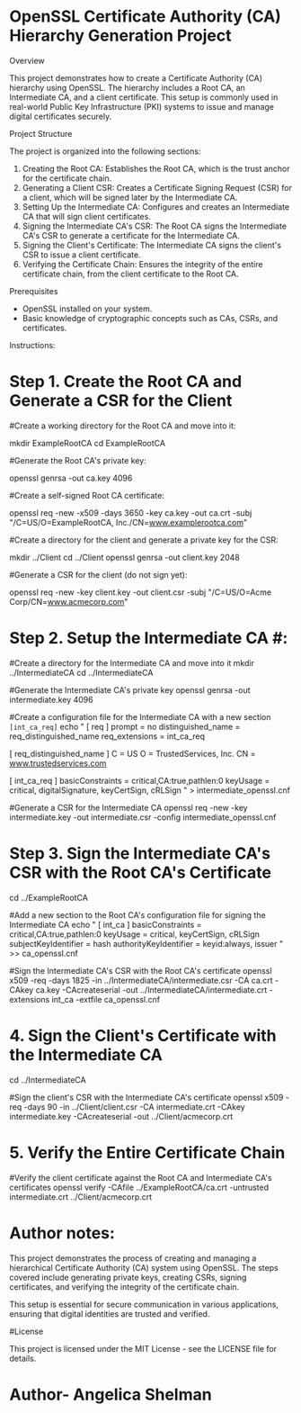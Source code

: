 # OpenSSL Certificate Authority (CA) Hierarchy Generation Project

Overview

This project demonstrates how to create a Certificate Authority (CA) hierarchy using OpenSSL. The hierarchy includes a Root CA, an Intermediate CA, and a client certificate. 
This setup is commonly used in real-world Public Key Infrastructure (PKI) systems to issue and manage digital certificates securely.

Project Structure

The project is organized into the following sections:

1. Creating the Root CA: Establishes the Root CA, which is the trust anchor for the certificate chain.
2. Generating a Client CSR: Creates a Certificate Signing Request (CSR) for a client, which will be signed later by the Intermediate CA.
3. Setting Up the Intermediate CA: Configures and creates an Intermediate CA that will sign client certificates.
4. Signing the Intermediate CA's CSR: The Root CA signs the Intermediate CA's CSR to generate a certificate for the Intermediate CA.
5. Signing the Client's Certificate: The Intermediate CA signs the client's CSR to issue a client certificate.
6. Verifying the Certificate Chain: Ensures the integrity of the entire certificate chain, from the client certificate to the Root CA.

Prerequisites

- OpenSSL installed on your system.
- Basic knowledge of cryptographic concepts such as CAs, CSRs, and certificates.

Instructions:

# Step 1. Create the Root CA and Generate a CSR for the Client #

#Create a working directory for the Root CA and move into it:

mkdir ExampleRootCA
cd ExampleRootCA

#Generate the Root CA's private key:

openssl genrsa -out ca.key 4096

#Create a self-signed Root CA certificate:

openssl req -new -x509 -days 3650 -key ca.key -out ca.crt -subj "/C=US/O=ExampleRootCA, Inc./CN=www.examplerootca.com"

#Create a directory for the client and generate a private key for the CSR:

mkdir ../Client
cd ../Client
openssl genrsa -out client.key 2048

#Generate a CSR for the client (do not sign yet):

openssl req -new -key client.key -out client.csr -subj "/C=US/O=Acme Corp/CN=www.acmecorp.com"

# Step 2. Setup the Intermediate CA #:

#Create a directory for the Intermediate CA and move into it
mkdir ../IntermediateCA
cd ../IntermediateCA

#Generate the Intermediate CA's private key
openssl genrsa -out intermediate.key 4096

#Create a configuration file for the Intermediate CA with a new section `[int_ca_req]`
echo "
[ req ]
prompt = no
distinguished_name = req_distinguished_name
req_extensions = int_ca_req

[ req_distinguished_name ]
C = US
O = TrustedServices, Inc.
CN = www.trustedservices.com

[ int_ca_req ]
basicConstraints = critical,CA:true,pathlen:0
keyUsage = critical, digitalSignature, keyCertSign, cRLSign
" > intermediate_openssl.cnf

#Generate a CSR for the Intermediate CA
openssl req -new -key intermediate.key -out intermediate.csr -config intermediate_openssl.cnf

# Step 3. Sign the Intermediate CA's CSR with the Root CA's Certificate #

cd ../ExampleRootCA

#Add a new section to the Root CA's configuration file for signing the Intermediate CA
echo "
[ int_ca ]
basicConstraints = critical,CA:true,pathlen:0
keyUsage = critical, keyCertSign, cRLSign
subjectKeyIdentifier = hash
authorityKeyIdentifier = keyid:always, issuer
" >> ca_openssl.cnf

#Sign the Intermediate CA's CSR with the Root CA's certificate
openssl x509 -req -days 1825 -in ../IntermediateCA/intermediate.csr -CA ca.crt -CAkey ca.key -CAcreateserial -out ../IntermediateCA/intermediate.crt -extensions int_ca -extfile ca_openssl.cnf

#  4. Sign the Client's Certificate with the Intermediate CA #
cd ../IntermediateCA

#Sign the client's CSR with the Intermediate CA's certificate
openssl x509 -req -days 90 -in ../Client/client.csr -CA intermediate.crt -CAkey intermediate.key -CAcreateserial -out ../Client/acmecorp.crt

# 5. Verify the Entire Certificate Chain #
#Verify the client certificate against the Root CA and Intermediate CA's certificates
openssl verify -CAfile ../ExampleRootCA/ca.crt -untrusted intermediate.crt ../Client/acmecorp.crt


# Author notes:

This project demonstrates the process of creating and managing a hierarchical Certificate Authority (CA) system using OpenSSL. 
The steps covered include generating private keys, creating CSRs, signing certificates, and verifying the integrity of the certificate chain.

This setup is essential for secure communication in various applications, ensuring that digital identities are trusted and verified.

#License

This project is licensed under the MIT License - see the LICENSE file for details.

# Author- Angelica Shelman
